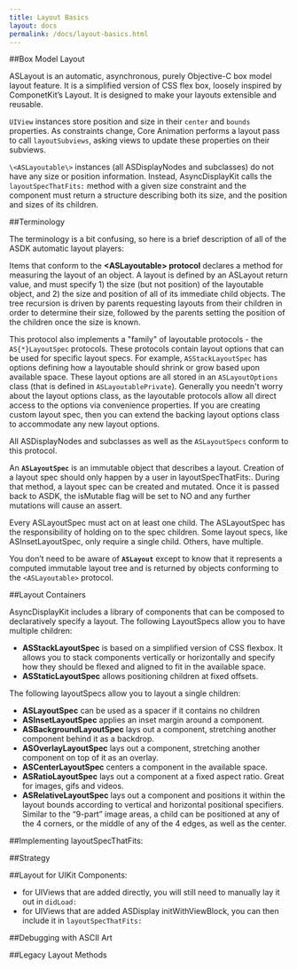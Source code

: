 ```yaml
---
title: Layout Basics
layout: docs
permalink: /docs/layout-basics.html
---
```


##Box Model Layout

ASLayout is an automatic, asynchronous, purely Objective-C box model layout feature. It is a simplified version of CSS flex box, loosely inspired by ComponetKit’s Layout. It is designed to make your layouts extensible and reusable.

`UIView` instances store position and size in their `center` and `bounds` properties. As constraints change, Core Animation performs a layout pass to call `layoutSubviews`, asking views to update these properties on their subviews. 

`\<ASLayoutable\>` instances (all ASDisplayNodes and subclasses) do not have any size or position information. Instead, AsyncDisplayKit calls the `layoutSpecThatFits:` method with a given size constraint and the component must return a structure describing both its size, and the position and sizes of its children.

##Terminology

The terminology is a bit confusing, so here is a brief description of all of the ASDK automatic layout players:

Items that conform to the **\<ASLayoutable\> protocol** declares a method for measuring the layout of an object.  A layout is defined by an ASLayout return value, and must specify 1) the size (but not position) of the layoutable object, and 2) the size and position of all of its immediate child objects. The tree recursion is driven by parents requesting layouts from their children in order to determine their size, followed by the parents setting the position of the children once the size is known.
 
This protocol also implements a "family" of layoutable protocols - the `AS{*}LayoutSpec` protocols. These protocols contain layout options that can be used for specific layout specs. For example, `ASStackLayoutSpec` has options defining how a layoutable should shrink or grow based upon available space. These layout options are all stored in an `ASLayoutOptions` class (that is defined in `ASLayoutablePrivate`). Generally you needn't worry about the layout options class, as the layoutable protocols allow all direct access to the options via convenience properties. If you are creating custom layout spec, then you can extend the backing layout options class to accommodate any new layout options.

All ASDisplayNodes and subclasses as well as the `ASLayoutSpecs` conform to this protocol. 

An **`ASLayoutSpec`** is an immutable object that describes a layout. Creation of a layout spec should only happen by a user in layoutSpecThatFits:. During that method, a layout spec can be created and mutated. Once it is passed back to ASDK, the isMutable flag will be set to NO and any further mutations will cause an assert.

Every ASLayoutSpec must act on at least one child. The ASLayoutSpec has the responsibility of holding on to the spec children. Some layout specs, like ASInsetLayoutSpec, only require a single child. Others, have multiple. 

You don’t need to be aware of **`ASLayout`** except to know that it represents a computed immutable layout tree and is returned by objects conforming to the `<ASLayoutable>` protocol.

##Layout Containers

AsyncDisplayKit includes a library of components that can be composed to declaratively specify a layout. The following LayoutSpecs allow you to have multiple children:

* **ASStackLayoutSpec** is based on a simplified version of CSS flexbox. It allows you to stack components vertically or horizontally and specify how they should be flexed and aligned to fit in the available space. 
* **ASStaticLayoutSpec** allows positioning children at fixed offsets.

The following layoutSpecs allow you to layout a single children: 

* **ASLayoutSpec** can be used as a spacer if it contains no children
* **ASInsetLayoutSpec** applies an inset margin around a component.
* **ASBackgroundLayoutSpec** lays out a component, stretching another component behind it as a backdrop.
* **ASOverlayLayoutSpec** lays out a component, stretching another component on top of it as an overlay.
* **ASCenterLayoutSpec** centers a component in the available space.
* **ASRatioLayoutSpec** lays out a component at a fixed aspect ratio. Great for images, gifs and videos.
* **ASRelativeLayoutSpec** lays out a component and positions it within the layout bounds according to vertical and horizontal positional specifiers. Similar to the “9-part” image areas, a child can be positioned at any of the 4 corners, or the middle of any of the 4 edges, as well as the center.

##Implementing layoutSpecThatFits:

##Strategy

##Layout for UIKit Components:
- for UIViews that are added directly, you will still need to manually lay it out in `didLoad:`
- for UIViews that are added ASDisplay initWithViewBlock, you can then include it in `layoutSpecThatFits:`

##Debugging with ASCII Art

##Legacy Layout Methods
